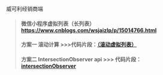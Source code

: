 

威可利经销商端



> #### 微信小程序虚拟列表（长列表） https://www.cnblogs.com/wsjaizlp/p/15014766.html
>
> #### 方案一 滚动计算 >>>代码片段：[（滚动虚拟列表）](https://developers.weixin.qq.com/s/DJgD9Omf7jrb)
>
> #### 方案二 IntersectionObserver api >>> 代码片段：[intersectionObserver](https://developers.weixin.qq.com/s/T8gwEOmk7tr8)